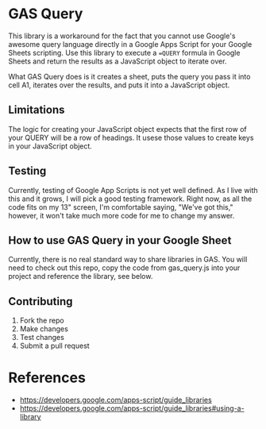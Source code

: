 # GAS Query

This library is a workaround for the fact that you cannot use Google's awesome
query language directly in a Google Apps Script for your Google Sheets
scripting. Use this library to execute a `=QUERY` formula in Google Sheets and
return the results as a JavaScript object to iterate over. 

What GAS Query does is it creates a sheet, puts the query you pass it into cell
A1, iterates over the results, and puts it into a JavaScript object.

## Limitations

The logic for creating your JavaScript object expects that the first row of your
QUERY will be a row of headings. It usese those values to create keys in your
JavaScript object. 

## Testing

Currently, testing of Google App Scripts is not yet well defined. As I live with
this and it grows, I will pick a good testing framework. Right now, as all the
code fits on my 13" screen, I'm comfortable saying, "We've got this," however,
it won't take much more code for me to change my answer.

## How to use GAS Query in your Google Sheet

Currently, there is no real standard way to share libraries in GAS. You will
need to check out this repo, copy the code from gas_query.js into your project
and reference the library, see below. 

## Contributing

1. Fork the repo
1. Make changes
1. Test changes
1. Submit a pull request

# References

- https://developers.google.com/apps-script/guide_libraries
- https://developers.google.com/apps-script/guide_libraries#using-a-library

